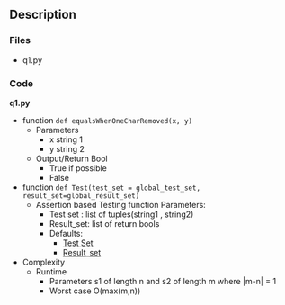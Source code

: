 ## Description
### Files
- q1.py

### Code
**q1.py** <br>
- function `def equalsWhenOneCharRemoved(x, y)`
  - Parameters
    - x string 1
    - y string 2
  - Output/Return Bool
    - True if possible
    - False
- function `def Test(test_set = global_test_set, result_set=global_result_set)`
  - Assertion based Testing function Parameters:
    - Test set : list of tuples(string1 , string2)
    - Result_set: list of return bools
    - Defaults:
      - [Test Set](https://github.com/coolkp/moloco/blob/master/Q1/q1.py#L1)
      - [Result_set](https://github.com/coolkp/moloco/blob/master/Q1/q1.py#L2)
- Complexity
  - Runtime
    - Parameters s1 of length n and s2 of length m where |m-n| = 1
    - Worst case O(max(m,n))
    
